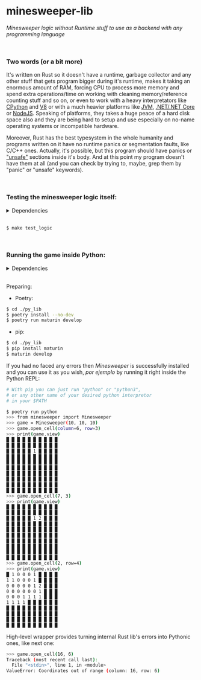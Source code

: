 # minesweeper-lib

_Minesweeper logic without Runtime stuff to use as a backend with any programming language_

<br>

### Two words (or a bit more)

It's written on Rust so it doesn't have a runtime, garbage collector and any other stuff that gets program bigger during it's runtime, makes it taking an enormous amount of RAM, forcing CPU to process more memory and spend extra operations/time on working with cleaning memory/reference counting stuff and so on, or even to work with a heavy interpretators like [CPython](https://github.com/python/cpython) and [V8](https://v8.dev/) or with a much heavier platforms like [JVM](https://ru.wikipedia.org/wiki/Java_Virtual_Machine), [.NET/.NET Core](https://dotnet.microsoft.com/en-us/) or [NodeJS](https://nodejs.dev/). Speaking of platforms, they takes a huge peace of a hard disk space also and they are being hard to setup and use especially on no-name operating systems or incompatible hardware.

Moreover, Rust has the best typesystem in the whole humanity and programs written on it have no runtime panics or segmentation faults, like C/C++ ones. Actually, it's possible, but this program should have panics or ["unsafe"](https://doc.rust-lang.org/book/ch19-01-unsafe-rust.html) sections inside it's body. And at this point my program doesn't have them at all (and you can check by trying to, maybe, grep them by "panic" or "unsafe" keywords).

<br/>

### Testing the minesweeper logic itself:

<details>
  <summary>Dependencies</summary>

- [Cargo](https://doc.rust-lang.org/cargo/)
</details>

<br/>

```sh
$ make test_logic
```

<br/>

### Running the game inside Python:

<details>
  <summary>Dependencies</summary>

- [CPython3](https://www.python.org/)
- [Poetry](https://python-poetry.org/) or [pip](https://pypi.org/project/pip/)
- [Cargo](https://doc.rust-lang.org/cargo/)
</details>

<br/>

Preparing:

- Poetry:

```sh
$ cd ./py_lib
$ poetry install --no-dev
$ poetry run maturin develop
```

- pip:

```sh
$ cd ./py_lib
$ pip install maturin
$ maturin develop
```

If you had no faced any errors then _Minesweeper_ is successfully installed and you can use it as you wish, _por ejemplo_ by running it right inside the Python REPL:

```sh
# With pip you can just run "python" or "python3",
# or any other name of your desired python interpretor
# in your $PATH

$ poetry run python
>>> from minesweeper import Minesweeper
>>> game = Minesweeper(10, 10, 10)
>>> game.open_cell(column=6, row=3)
>>> print(game.view)
█ █ █ █ █ █ █ █ █ █
█ █ █ █ █ █ █ █ █ █
█ █ █ █ █ 1 █ █ █ █
█ █ █ █ █ █ █ █ █ █
█ █ █ █ █ █ █ █ █ █
█ █ █ █ █ █ █ █ █ █
█ █ █ █ █ █ █ █ █ █
█ █ █ █ █ █ █ █ █ █
█ █ █ █ █ █ █ █ █ █
█ █ █ █ █ █ █ █ █ █
>>> game.open_cell(7, 3)
>>> print(game.view)
█ █ █ █ █ █ █ █ █ █
█ █ █ █ █ █ █ █ █ █
█ █ █ █ █ 1 2 █ █ █
█ █ █ █ █ █ █ █ █ █
█ █ █ █ █ █ █ █ █ █
█ █ █ █ █ █ █ █ █ █
█ █ █ █ █ █ █ █ █ █
█ █ █ █ █ █ █ █ █ █
█ █ █ █ █ █ █ █ █ █
█ █ █ █ █ █ █ █ █ █
>>> game.open_cell(2, row=4)
>>> print(game.view)
█ 1 0 0 0 1 █ █ █ █
1 1 0 0 0 1 █ █ █ █
0 0 0 0 0 1 2 █ █ █
0 0 0 0 0 0 1 █ █ █
0 0 0 1 1 1 1 █ █ █
1 1 1 1 █ █ █ █ █ █
█ █ █ █ █ █ █ █ █ █
█ █ █ █ █ █ █ █ █ █
█ █ █ █ █ █ █ █ █ █
█ █ █ █ █ █ █ █ █ █
```

High-level wrapper provides turning internal Rust lib's errors into Pythonic ones, like next one:

```sh
>>> game.open_cell(16, 6)
Traceback (most recent call last):
  File "<stdin>", line 1, in <module>
ValueError: Coordinates out of range (column: 16, row: 6)
```

